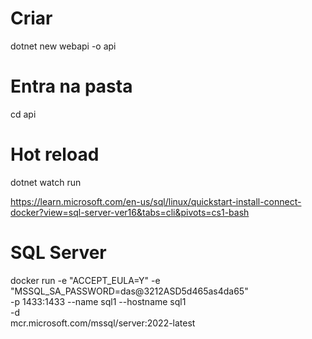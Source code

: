 # Criar
dotnet new webapi -o api

# Entra na pasta
cd api

# Hot reload
dotnet watch run


https://learn.microsoft.com/en-us/sql/linux/quickstart-install-connect-docker?view=sql-server-ver16&tabs=cli&pivots=cs1-bash

# SQL Server
docker run -e "ACCEPT_EULA=Y" -e "MSSQL_SA_PASSWORD=das@3212ASD5d465as4da65" \
   -p 1433:1433 --name sql1 --hostname sql1 \
   -d \
   mcr.microsoft.com/mssql/server:2022-latest